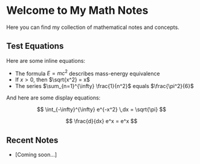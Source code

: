 <link rel="stylesheet" href="https://cdn.jsdelivr.net/npm/katex@0.16.8/dist/katex.min.css">
<script defer src="https://cdn.jsdelivr.net/npm/katex@0.16.8/dist/katex.min.js"></script>
<script defer src="https://cdn.jsdelivr.net/npm/katex@0.16.8/dist/contrib/auto-render.min.js" onload="renderMathInElement(document.body, {delimiters: [{left: '$$', right: '$$', display: true}, {left: '$', right: '$', display: false}, {left: '\\(', right: '\\)', display: false}, {left: '\\[', right: '\\]', display: true}], throwOnError: false});"></script>

# Welcome to My Math Notes

Here you can find my collection of mathematical notes and concepts.

## Test Equations

Here are some inline equations:

- The formula $E = mc^2$ describes mass-energy equivalence
- If $x > 0$, then $\sqrt{x^2} = x$
- The series $\sum_{n=1}^{\infty} \frac{1}{n^2}$ equals $\frac{\pi^2}{6}$

And here are some display equations:

$$ \int_{-\infty}^{\infty} e^{-x^2} \,dx = \sqrt{\pi} $$

<div class="katex-fallback" data-latex="\\int_{-\\infty}^{\\infty} e^{-x^2} \\,dx = \\sqrt{\\pi}"></div>

$$ \frac{d}{dx} e^x = e^x $$

<div class="katex-fallback" data-latex="\\frac{d}{dx} e^x = e^x"></div>

<script>
document.addEventListener('DOMContentLoaded', function(){
  // Render any fallback display math blocks (in case $$...$$ were stripped)
  document.querySelectorAll('.katex-fallback').forEach(function(el){
    var latex = el.getAttribute('data-latex');
    if (latex && window.katex) {
      katex.render(latex, el, {displayMode: true, throwOnError: false});
    }
  });
});
</script>

## Recent Notes

- [Coming soon...]
